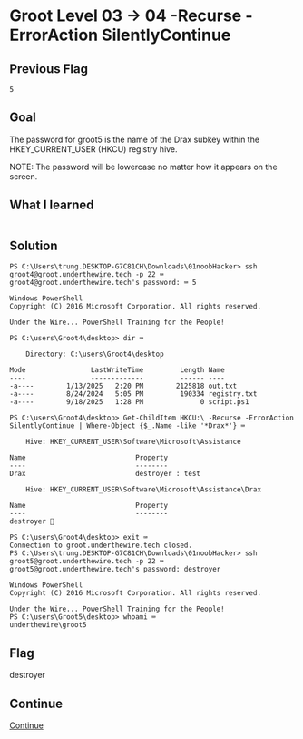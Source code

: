# Groot Level 03 → 04 -Recurse -ErrorAction SilentlyContinue

## Previous Flag
```
5
```

## Goal
The password for groot5 is the name of the Drax subkey within the HKEY_CURRENT_USER (HKCU) registry hive.<br>

NOTE: The password will be lowercase no matter how it appears on the screen.

## What I learned
```

```

## Solution
```
PS C:\Users\trung.DESKTOP-G7C81CH\Downloads\01noobHacker> ssh groot4@groot.underthewire.tech -p 22 ⌨️
groot4@groot.underthewire.tech's password: ⌨️ 5

Windows PowerShell 
Copyright (C) 2016 Microsoft Corporation. All rights reserved.

Under the Wire... PowerShell Training for the People!

PS C:\users\Groot4\desktop> dir ⌨️

    Directory: C:\users\Groot4\desktop

Mode                LastWriteTime         Length Name
----                -------------         ------ ----
-a----        1/13/2025   2:20 PM        2125818 out.txt
-a----        8/24/2024   5:05 PM         190334 registry.txt                                                                                             
-a----        9/18/2025   1:28 PM              0 script.ps1

PS C:\users\Groot4\desktop> Get-ChildItem HKCU:\ -Recurse -ErrorAction SilentlyContinue | Where-Object {$_.Name -like '*Drax*'} ⌨️

    Hive: HKEY_CURRENT_USER\Software\Microsoft\Assistance

Name                           Property
----                           --------
Drax                           destroyer : test

    Hive: HKEY_CURRENT_USER\Software\Microsoft\Assistance\Drax

Name                           Property
----                           --------
destroyer 🔐

PS C:\users\Groot4\desktop> exit ⌨️
Connection to groot.underthewire.tech closed.
PS C:\Users\trung.DESKTOP-G7C81CH\Downloads\01noobHacker> ssh groot5@groot.underthewire.tech -p 22 ⌨️
groot5@groot.underthewire.tech's password: destroyer

Windows PowerShell 
Copyright (C) 2016 Microsoft Corporation. All rights reserved.

Under the Wire... PowerShell Training for the People!
PS C:\users\Groot5\desktop> whoami ⌨️
underthewire\groot5
```

## Flag
destroyer

## Continue
[Continue](./Groot0405.md)